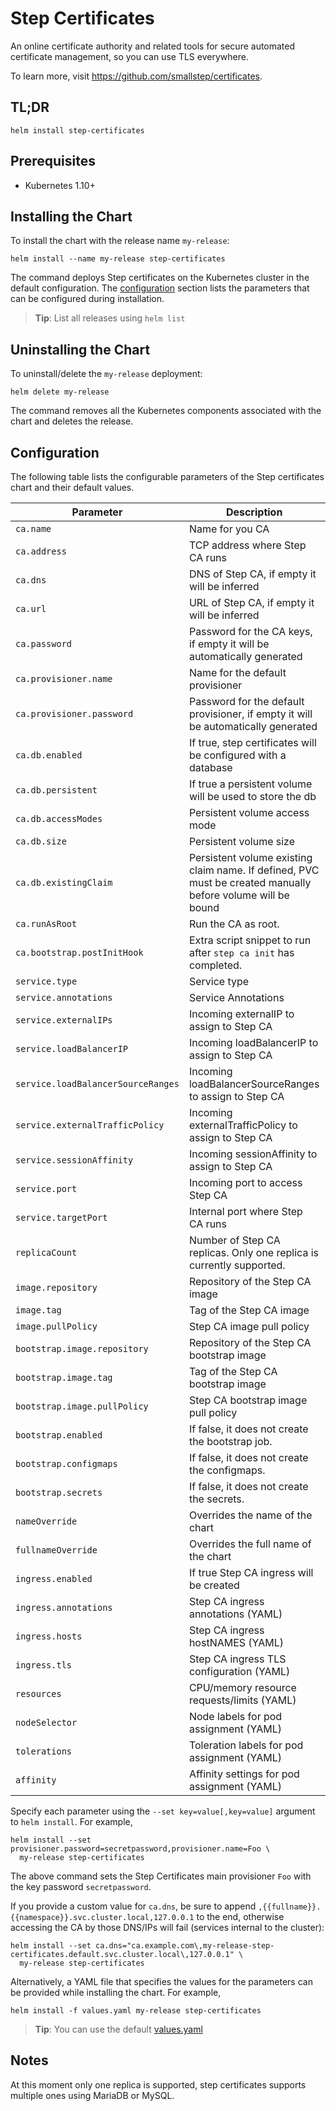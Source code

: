 # Step Certificates

An online certificate authority and related tools for secure automated
certificate management, so you can use TLS everywhere.

To learn more, visit <https://github.com/smallstep/certificates>.

## TL;DR

```console
helm install step-certificates
```

## Prerequisites

-   Kubernetes 1.10+

## Installing the Chart

To install the chart with the release name `my-release`:

```console
helm install --name my-release step-certificates
```

The command deploys Step certificates on the Kubernetes cluster in the default
configuration. The [configuration](#configuration) section lists the parameters
that can be configured during installation.

> **Tip**: List all releases using `helm list`

## Uninstalling the Chart

To uninstall/delete the `my-release` deployment:

```console
helm delete my-release
```

The command removes all the Kubernetes components associated with the chart and
deletes the release.

## Configuration

The following table lists the configurable parameters of the Step certificates
chart and their default values.

| Parameter                           | Description                                                                                                 | Default                       |
| ----------------------------------- | ----------------------------------------------------------------------------------------------------------- | ----------------------------- |
| `ca.name`                           | Name for you CA                                                                                             | `Step Certificates`           |
| `ca.address`                        | TCP address where Step CA runs                                                                              | `:9000`                       |
| `ca.dns`                            | DNS of Step CA, if empty it will be inferred                                                                | `""`                          |
| `ca.url`                            | URL of Step CA, if empty it will be inferred                                                                | `""`                          |
| `ca.password`                       | Password for the CA keys, if empty it will be automatically generated                                       | `""`                          |
| `ca.provisioner.name`               | Name for the default provisioner                                                                            | `admin`                       |
| `ca.provisioner.password`           | Password for the default provisioner, if empty it will be automatically generated                           | `""`                          |
| `ca.db.enabled`                     | If true, step certificates will be configured with a database                                               | `true`                        |
| `ca.db.persistent`                  | If true a persistent volume will be used to store the db                                                    | `true`                        |
| `ca.db.accessModes`                 | Persistent volume access mode                                                                               | `["ReadWriteOnce"]`           |
| `ca.db.size`                        | Persistent volume size                                                                                      | `10Gi`                        |
| `ca.db.existingClaim`               | Persistent volume existing claim name. If defined, PVC must be created manually before volume will be bound | `""`                          |
| `ca.runAsRoot`                      | Run the CA as root.                                                                                         | `false`                       |
| `ca.bootstrap.postInitHook`         | Extra script snippet to run after `step ca init` has completed.                                             | `""`                          |
| `service.type`                      | Service type                                                                                                | `ClusterIP`                   |
| `service.annotations`               | Service Annotations                                                                                         | `ClusterIP`                   |
| `service.externalIPs`               | Incoming externalIP to assign to Step CA                                                                    | `[]`                          |
| `service.loadBalancerIP`            | Incoming loadBalancerIP to assign to Step CA                                                                | `""`                          |
| `service.loadBalancerSourceRanges`  | Incoming loadBalancerSourceRanges to assign to Step CA                                                      | `[]`                          |
| `service.externalTrafficPolicy`     | Incoming externalTrafficPolicy to assign to Step CA                                                         | `""`                          |
| `service.sessionAffinity`           | Incoming sessionAffinity to assign to Step CA                                                               | `""`                          |
| `service.port`                      | Incoming port to access Step CA                                                                             | `443`                         |
| `service.targetPort`                | Internal port where Step CA runs                                                                            | `9000`                        |
| `replicaCount`                      | Number of Step CA replicas. Only one replica is currently supported.                                        | `1`                           |
| `image.repository`                  | Repository of the Step CA image                                                                             | `smallstep/step-ca`           |
| `image.tag`                         | Tag of the Step CA image                                                                                    | `latest`                      |
| `image.pullPolicy`                  | Step CA image pull policy                                                                                   | `IfNotPresent`                |
| `bootstrap.image.repository`        | Repository of the Step CA bootstrap image                                                                   | `smallstep/step-ca-bootstrap` |
| `bootstrap.image.tag`               | Tag of the Step CA bootstrap image                                                                          | `latest`                      |
| `bootstrap.image.pullPolicy`        | Step CA bootstrap image pull policy                                                                         | `IfNotPresent`                |
| `bootstrap.enabled`                 | If false, it does not create the bootstrap job.                                                             | `true`                        |
| `bootstrap.configmaps`              | If false, it does not create the configmaps.                                                                | `true`                        |
| `bootstrap.secrets`                 | If false, it does not create the secrets.                                                                   | `true`                        |
| `nameOverride`                      | Overrides the name of the chart                                                                             | `""`                          |
| `fullnameOverride`                  | Overrides the full name of the chart                                                                        | `""`                          |
| `ingress.enabled`                   | If true Step CA ingress will be created                                                                     | `false`                       |
| `ingress.annotations`               | Step CA ingress annotations (YAML)                                                                          | `{}`                          |
| `ingress.hosts`                     | Step CA ingress hostNAMES (YAML)                                                                            | `[]`                          |
| `ingress.tls`                       | Step CA ingress TLS configuration (YAML)                                                                    | `[]`                          |
| `resources`                         | CPU/memory resource requests/limits (YAML)                                                                  | `{}`                          |
| `nodeSelector`                      | Node labels for pod assignment (YAML)                                                                       | `{}`                          |
| `tolerations`                       | Toleration labels for pod assignment (YAML)                                                                 | `[]`                          |
| `affinity`                          | Affinity settings for pod assignment (YAML)                                                                 | `{}`                          |

Specify each parameter using the `--set key=value[,key=value]` argument to `helm
install`. For example,

```console
helm install --set provisioner.password=secretpassword,provisioner.name=Foo \
  my-release step-certificates
```

The above command sets the Step Certificates main provisioner `Foo` with the key
password `secretpassword`.

If you provide a custom value for `ca.dns`, be sure to append
`,{{fullname}}.{{namespace}}.svc.cluster.local,127.0.0.1` to the end, otherwise
accessing the CA by those DNS/IPs will fail (services internal to the cluster):

```console
helm install --set ca.dns="ca.example.com\,my-release-step-certificates.default.svc.cluster.local\,127.0.0.1" \
  my-release step-certificates
```

Alternatively, a YAML file that specifies the values for the parameters can be
provided while installing the chart. For example,

```console
helm install -f values.yaml my-release step-certificates
```

> **Tip**: You can use the default [values.yaml](values.yaml)

## Notes

At this moment only one replica is supported, step certificates supports
multiple ones using MariaDB or MySQL.
